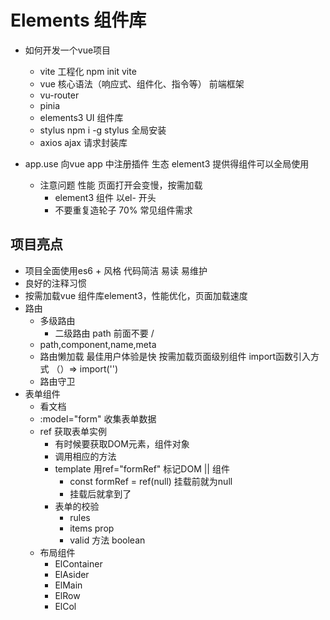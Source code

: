 # Elements 组件库

- 如何开发一个vue项目
  - vite 工程化 
    npm init vite
  - vue 核心语法（响应式、组件化、指令等）
    前端框架 
  - vu-router
  - pinia
  - elements3 UI 组件库
  - stylus npm i -g stylus 全局安装
  - axios ajax 请求封装库

- app.use
   向vue app 中注册插件 生态
   element3 提供得组件可以全局使用
   - 注意问题 性能
     页面打开会变慢，按需加载 
     - element3 组件 以el- 开头 
     - 不要重复造轮子 70% 常见组件需求

## 项目亮点
- 项目全面使用es6 + 风格
  代码简洁 易读 易维护 
- 良好的注释习惯
- 按需加载vue 组件库element3，性能优化，页面加载速度 
- 路由
  - 多级路由
    - 二级路由 path 前面不要 /
  - path,component,name,meta
  - 路由懒加载
    最佳用户体验是快
    按需加载页面级别组件 import函数引入方式 （）=> import('') 
  - 路由守卫
- 表单组件
  - 看文档
  - :model="form" 收集表单数据
  - ref 获取表单实例
    - 有时候要获取DOM元素，组件对象
    - 调用相应的方法
    - template 用ref="formRef" 标记DOM || 组件
      - const formRef = ref(null) 挂载前就为null
      - 挂载后就拿到了
    - 表单的校验 
      - rules
      - items prop
      - valid 方法 boolean
  - 布局组件
    - ElContainer
    - ElAsider
    - ElMain
    - ElRow
    - ElCol